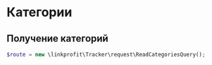 # Категории

## Получение категорий
```php
$route = new \linkprofit\Tracker\request\ReadCategoriesQuery();
```


